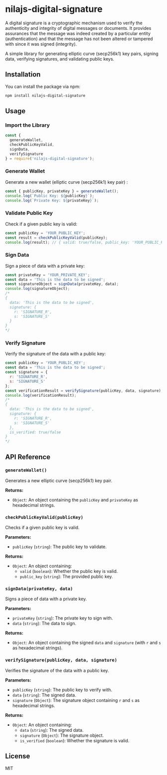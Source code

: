 # nilajs-digital-signature

A digital signature is a cryptographic mechanism used to verify the authenticity and integrity of digital messages or documents. It provides assurances that the message was indeed created by a particular entity (authentication) and that the message has not been altered or tampered with since it was signed (integrity).

A simple library for generating elliptic curve (secp256k1) key pairs, signing data, verifying signatures, and validating public keys. 

## Installation

You can install the package via npm:

```sh
npm install nilajs-digital-signature
```

## Usage

### Import the Library

```javascript
const {
  generateWallet,
  checkPublicKeyValid,
  signData,
  verifySignature
} = require('nilajs-digital-signature');
```

### Generate Wallet

Generate a new wallet (elliptic curve (secp256k1) key pair) :

```javascript
const { publicKey, privateKey } = generateWallet();
console.log(`Public Key: ${publicKey}`);
console.log(`Private Key: ${privateKey}`);
```

### Validate Public Key

Check if a given public key is valid:

```javascript
const publicKey = 'YOUR_PUBLIC_KEY';
const result = checkPublicKeyValid(publicKey);
console.log(result); // { valid: true/false, public_key: 'YOUR_PUBLIC_KEY' }
```

### Sign Data

Sign a piece of data with a private key:

```javascript
const privateKey = 'YOUR_PRIVATE_KEY';
const data = 'This is the data to be signed';
const signatureObject = signData(privateKey, data);
console.log(signatureObject);
/*
{
  data: 'This is the data to be signed',
  signature: {
    r: 'SIGNATURE_R',
    s: 'SIGNATURE_S'
  }
}
*/
```

### Verify Signature

Verify the signature of the data with a public key:

```javascript
const publicKey = 'YOUR_PUBLIC_KEY';
const data = 'This is the data to be signed';
const signature = {
  r: 'SIGNATURE_R',
  s: 'SIGNATURE_S'
};
const verificationResult = verifySignature(publicKey, data, signature);
console.log(verificationResult);
/*
{
  data: 'This is the data to be signed',
  signature: {
    r: 'SIGNATURE_R',
    s: 'SIGNATURE_S'
  },
  is_verified: true/false
}
*/
```

## API Reference

### `generateWallet()`

Generates a new elliptic curve (secp256k1) key pair.

**Returns:**
- `Object`: An object containing the `publicKey` and `privateKey` as hexadecimal strings.

### `checkPublicKeyValid(publicKey)`

Checks if a given public key is valid.

**Parameters:**
- `publicKey` (`string`): The public key to validate.

**Returns:**
- `Object`: An object containing:
  - `valid` (`boolean`): Whether the public key is valid.
  - `public_key` (`string`): The provided public key.

### `signData(privateKey, data)`

Signs a piece of data with a private key.

**Parameters:**
- `privateKey` (`string`): The private key to sign with.
- `data` (`string`): The data to sign.

**Returns:**
- `Object`: An object containing the signed `data` and `signature` (with `r` and `s` as hexadecimal strings).

### `verifySignature(publicKey, data, signature)`

Verifies the signature of the data with a public key.

**Parameters:**
- `publicKey` (`string`): The public key to verify with.
- `data` (`string`): The signed data.
- `signature` (`Object`): The signature object containing `r` and `s` as hexadecimal strings.

**Returns:**
- `Object`: An object containing:
  - `data` (`string`): The signed data.
  - `signature` (`Object`): The signature object.
  - `is_verified` (`boolean`): Whether the signature is valid.

## License

MIT
```